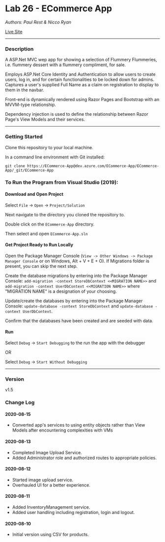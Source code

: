 # Lab 26 - ECommerce App

*Authors: Paul Rest & Nicco Ryan*

[Live Site](https://flummeryflummeries.azurewebsites.net/)

----

### Description

A ASP.Net MVC wep app for showing a selection of Flummery Flummeries, i.e. flummery dessert with a flummery compliment, for sale.

Employs ASP.Net Core Identity and Authentication to allow users to create users, log in, and for certain functionalities to be locked down for admins. Captures a user's supplied Full Name as a claim on registration to display to them in the navbar.

Front-end is dynamically rendered using Razor Pages and Bootstrap with an MVVM-type relationship.

Dependency injection is used to define the relationship between Razor Page's View Models and their services.

---

### Getting Started
Clone this repository to your local machine.

In a command line environment with Git installed:

```
git clone https://ECommerce-App@dev.azure.com/ECommerce-App/ECommerce-App/_git/ECommerce-App
```

### To Run the Program from Visual Studio (2019):

#### Download and Open Project

Select ```File``` -> ```Open``` -> ```Project/Solution```

Next navigate to the directory you cloned the repository to.

Double click on the ```ECommerce-App``` directory.

Then select and open ```ECommerce-App.sln```

#### Get Project Ready to Run Locally

Open the Package Manager Console (```View -> Other Windows -> Package Manager Console``` or on Windows, Alt + V + E + O). If Migrations folder is present, you can skip the next step.

Create the database migrations by entering into the Package Manager Console: ```add-migration -context StoreDbContext <<MIGRATION NAME>>``` and ```add-migration -context UserDbContext <<MIGRATION NAME>>``` where "MIGRATION NAME" is a designation of your choosing.

Update/create the databases by entering into the Package Manager Console: ```update-database -context StoreDbContext``` and ```update-database -context UserDbContext```.

Confirm that the databases have been created and are seeded with data.

#### Run

Select ```Debug``` -> ```Start Debugging``` to the run the app with the debugger

OR

Select ```Debug``` -> ```Start Without Debugging```

---

### Version

v1.5

### Change Log

#### 2020-08-15
- Converted app's services to using entity objects rather than View Models after encountering complexities with VMs

#### 2020-08-13
- Completed Image Upload Service.
- Added Administrator role and authorized routes to appropriate policies.

#### 2020-08-12
- Started image upload service.
- Overhauled UI for a better experience.

#### 2020-08-11
- Added InventoryManagement service.
- Added user handling including registration, login and logout.

#### 2020-08-10
- Initial version using CSV for products.

